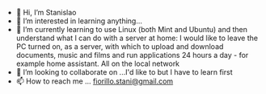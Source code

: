 - 👋 Hi, I’m Stanislao
- 👀 I’m interested in learning anything...
- 🌱 I’m currently learning to use Linux (both Mint and Ubuntu) and then understand what I can do with a server at home: I would like to leave the PC turned on, as a server, with which to upload and download documents, music and films and run applications 24 hours a day - for example home assistant. All on the local network
- 💞️ I’m looking to collaborate on ...I'd like to but I have to learn first
- 📫 How to reach me ... fiorillo.stani@gmail.com

<!---
stani19/stani19 is a ✨ special ✨ repository because its `README.md` (this file) appears on your GitHub profile.
You can click the Preview link to take a look at your changes.
--->

